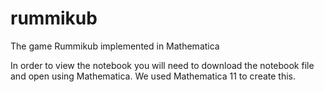 # rummikub
The game Rummikub implemented in Mathematica

In order to view the notebook you will need to download the notebook file and open using Mathematica.
We used Mathematica 11 to create this.
